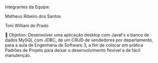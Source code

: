 Integrantes da Equipe:

Matheus Ribeiro dos Santos

Toni William do Prado




🎯 Objetivo:
Desenvolver uma aplicação desktop com JavaFx e banco de dados MySQL com JDBC, de um CRUD de vendedores por departamento, para a aula de Engenharia de Software 3, a fim de colocar em prática Padrões de Projeto para deixar o desenvolvimento flexivel e de fácil manutenção.
